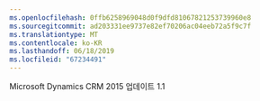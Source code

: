 ```yaml
---
ms.openlocfilehash: 0ffb6258969048d0f9dfd81067821253739960e8
ms.sourcegitcommit: ad203331ee9737e82ef70206ac04eeb72a5f9c7f
ms.translationtype: MT
ms.contentlocale: ko-KR
ms.lasthandoff: 06/18/2019
ms.locfileid: "67234491"
---
```

Microsoft Dynamics CRM 2015 업데이트 1.1